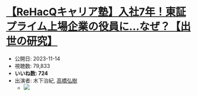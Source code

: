 # [【ReHacQキャリア塾】入社7年！東証プライム上場企業の役員に…なぜ？【出世の研究】](https://www.youtube.com/watch?v=ZaV7fhK1trU)
-   公開日: 2023-11-14
-   視聴数: 79,833
-   **いいね数: 724**
-   出演者: 木下治紀, [高橋弘樹](/rehacq_fan/people/高橋弘樹 "wikilink")
    - [![](https://img.youtube.com/vi/ZaV7fhK1trU/hqdefault.jpg)](https://www.youtube.com/watch?v=ZaV7fhK1trU)
